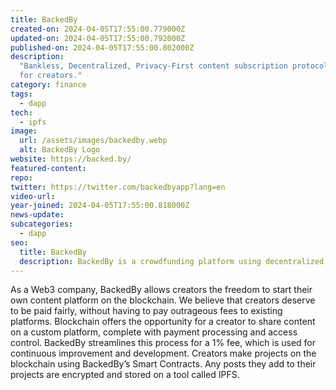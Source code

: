 ```yaml
---
title: BackedBy
created-on: 2024-04-05T17:55:00.779000Z
updated-on: 2024-04-05T17:55:00.792000Z
published-on: 2024-04-05T17:55:00.802000Z
description:
  "Bankless, Decentralized, Privacy-First content subscription protocol
  for creators."
category: finance
tags:
  - dapp
tech:
  - ipfs
image:
  url: /assets/images/backedby.webp
  alt: BackedBy Logo
website: https://backed.by/
featured-content:
repo:
twitter: https://twitter.com/backedbyapp?lang=en
video-url:
year-joined: 2024-04-05T17:55:00.818000Z
news-update:
subcategories:
  - dapp
seo:
  title: BackedBy
  description: BackedBy is a crowdfunding platform using decentralized technologies.
---
```


As a Web3 company, BackedBy allows creators the freedom to start their own content platform on the blockchain. We believe that creators deserve to be paid fairly, without having to pay outrageous fees to existing platforms. Blockchain offers the opportunity for a creator to share content on a custom platform, complete with payment processing and access control. BackedBy streamlines this process for a 1% fee, which is used for continuous improvement and development. Creators make projects on the blockchain using BackedBy’s Smart Contracts. Any posts they add to their projects are encrypted and stored on a tool called IPFS.
